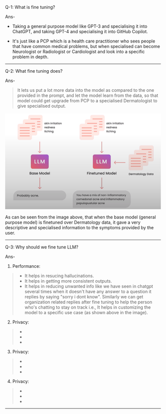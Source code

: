 Q-1: What is fine tuning?

Ans- 
* Taking a general purpose model like GPT-3 and specialising it into ChatGPT, and taking GPT-4 and specialising it into GitHub Copilot.

* It's just like a PCP which is a health care practitioner who sees people that have common medical problems, but when specialised can become Neurologist or Radiologist or Cardiologist and look into a specific problem in depth.

<hr>

Q-2: What fine tuning does?

Ans-
> It lets us put a lot more data into the model as compared to the one provided in the prompt, and let the  model learn from the data, so that model could get upgrade from PCP to a specialised Dermatologist to give specialised output.

![alt text](images/whyToDoFineTuning.png)

As can be seen from the image above, that when the base model (general purpose model) is finetuned over Dermatology data, it gave a very descriptive and specialised information to the symptoms provided by the user.

<hr>

Q-3: Why should we fine tune LLM?

Ans- 
1. Performance:
>  * It helps in resucing hallucinations.
>  * It helps in getting more consistent outputs.
>  * It helps in reducing unwanted info like we have seen in chatgpt several times when it doesn't have any answer to a question it replies by saying "sorry i dont know". Similarly we can get organization related replies after fine tuning to help the person who's chatting to stay on track i.e., It helps in customizing the model to a specific use case (as shown above in the image).

2. Privacy:
>  * 
>  * 
>  * 

3. Privacy:
>  * 
>  * 
>  *

4. Privacy:
>  * 
>  * 
>  *

<hr>